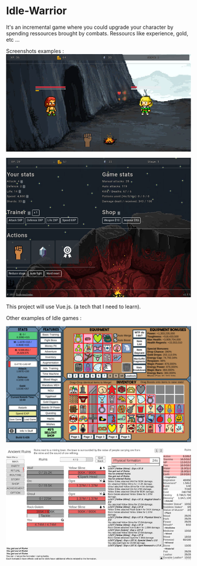 # Idle-Warrior

It's an incremental game where you could upgrade your character by spending ressources brought by combats.
Ressourcs like experience, gold, etc ...

Screenshots examples :
![Screen 1](screen01.png)

![Screen 2](screen02.png)





This project will use Vue.js. (a tech that I need to learn).

Other examples of Idle games : 

![Screen 3](nguidle.jpg)

![Screen 4](yourchronicles.jpg)


